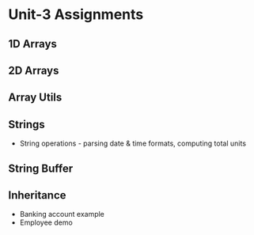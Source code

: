 # Unit-3 Assignments

## 1D Arrays

## 2D Arrays

## Array Utils

## Strings
* String operations - parsing date & time formats, computing total units

## String Buffer

## Inheritance
* Banking account example
* Employee demo